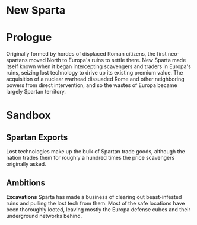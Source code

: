 # New Sparta

# Prologue

Originally formed by hordes of displaced Roman citizens, the first neo-spartans moved North to Europa's ruins to settle there. New Sparta made itself known when it began intercepting scavengers and traders in Europa's ruins, seizing lost technology to drive up its existing premium value. The acquisition of a nuclear warhead dissuaded Rome and other neighboring powers from direct intervention, and so the wastes of Europa became largely Spartan territory.

# Sandbox

## Spartan Exports

Lost technologies make up the bulk of Spartan trade goods, although the nation trades them for roughly a hundred times the price scavengers originally asked. 

## Ambitions

**Excavations**
Sparta has made a business of clearing out beast-infested ruins and pulling the lost tech from them. Most of the safe locations have been thoroughly looted, leaving mostly the Europa defense cubes and their underground networks behind.